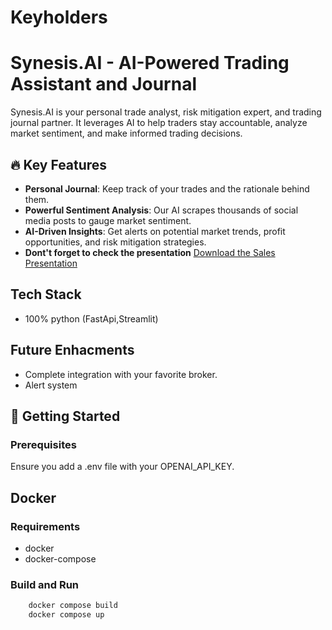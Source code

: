 # Keyholders

# Synesis.AI - AI-Powered Trading Assistant and Journal

Synesis.AI is your personal trade analyst, risk mitigation expert, and trading journal partner. It leverages AI to help traders stay accountable, analyze market sentiment, and make informed trading decisions.

## 🔥 Key Features
- **Personal Journal**: Keep track of your trades and the rationale behind them.
- **Powerful Sentiment Analysis**: Our AI scrapes thousands of social media posts to gauge market sentiment.
- **AI-Driven Insights**: Get alerts on potential market trends, profit opportunities, and risk mitigation strategies.
- **Dont't forget to check the presentation** [Download the Sales Presentation](Sales%20Pitch%20Presentation.pdf)
## Tech Stack

 - 100% python
(FastApi,Streamlit)

## Future Enhacments

- Complete integration with your favorite broker.
- Alert system

## 🚀 Getting Started

### Prerequisites
Ensure you add a .env file with your OPENAI_API_KEY.

## Docker
### Requirements
- docker 
- docker-compose 

### Build and Run 
```bash
    docker compose build
    docker compose up 
```
